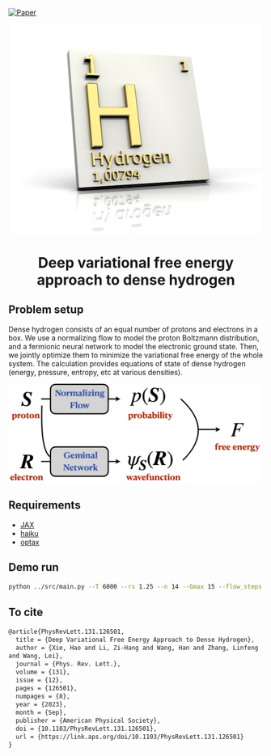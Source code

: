 [![Paper](https://img.shields.io/badge/paper-Phys.%20Rev.%20Lett.%20131,%20126501-B31B1B.svg)](https://journals.aps.org/prl/abstract/10.1103/PhysRevLett.131.126501)

<div align="center">
<img align="middle" src="_assets/Depositphotos_6284414_XL.jpg" width="500" alt="logo"/>
<h1> Deep variational free energy approach to dense hydrogen</h1>
</div>



## Problem setup

Dense hydrogen consists of an equal number of protons and electrons in a box. We use a normalizing flow to model the proton Boltzmann distribution, and a fermionic neural network to model the electronic ground state. Then, we jointly optimize them to minimize the variational free energy of the whole system. The calculation provides equations of state of dense hydrogen (energy, pressure, entropy, etc at various densities). 



<img align="middle" src="_assets/concept.jpg" width="500" alt="logo"/>



## Requirements

- [JAX](https://github.com/google/jax) 
- [haiku](https://github.com/deepmind/dm-haiku)
- [optax](https://github.com/deepmind/optax)


## Demo run
```bash
python ../src/main.py --T 6000 --rs 1.25 --n 14 --Gmax 15 --flow_steps 1 --flow_depth 3 --flow_h1size 32 --flow_h2size 16 --wfn_depth 3 --wfn_h1size 32 --wfn_h2size 16 --Nf 5 --K 1 --nk 33 --folder ../data/ --walkersize 512 --batchsize 4096 --mc_proton_steps 50 --mc_electron_steps 500 --mc_proton_width 0.02 --mc_electron_width 0.04 --lr_proton 1.0 --lr_electron 1.0 --decay 0.01 --damping_proton 0.001 --damping_electron 0.001 --maxnorm_proton 0.001 --maxnorm_electron 0.001 --clip_factor 5.0 --alpha 0.1 --acc_steps 1 --sr
```


## To cite

```
@article{PhysRevLett.131.126501,
  title = {Deep Variational Free Energy Approach to Dense Hydrogen},
  author = {Xie, Hao and Li, Zi-Hang and Wang, Han and Zhang, Linfeng and Wang, Lei},
  journal = {Phys. Rev. Lett.},
  volume = {131},
  issue = {12},
  pages = {126501},
  numpages = {8},
  year = {2023},
  month = {Sep},
  publisher = {American Physical Society},
  doi = {10.1103/PhysRevLett.131.126501},
  url = {https://link.aps.org/doi/10.1103/PhysRevLett.131.126501}
}
```
